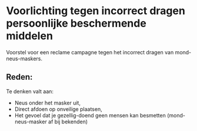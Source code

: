 # Voorlichting tegen incorrect dragen persoonlijke beschermende middelen

Voorstel voor een reclame campagne tegen het incorrect dragen van mond-neus-maskers.

## Reden:
Te denken valt aan:

 * Neus onder het masker uit, 
 * Direct afdoen op onveilige plaatsen,
 * Het gevoel dat je gezellig-doend geen mensen kan besmetten (mond-neus-masker af bij bekenden)